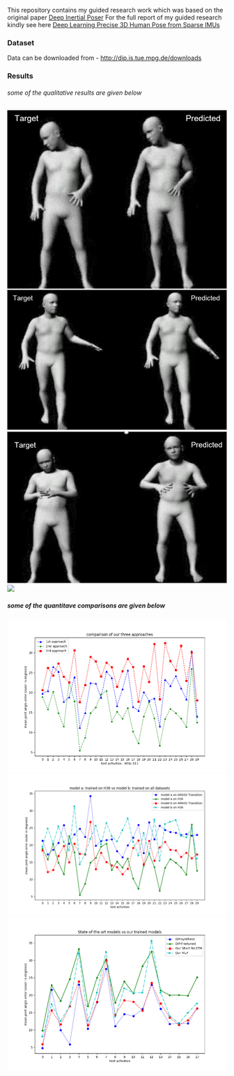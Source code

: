 
This repository contains my guided research work which was based on the original paper [Deep Inertial Poser](http://dip.is.tuebingen.mpg.de/assets/dip.pdf)
For the full report of my guided research kindly see here [Deep Learning Precise 3D Human Pose from Sparse IMUs](Reports/GR_report.pdf)

### Dataset
Data can be downloaded from - http://dip.is.tue.mpg.de/downloads
### Results
###### some of the qualitative results are given below
![output](output/2.2.PNG)![output](output/2.4.PNG)![output](output/3_5.PNG)![](mergeourdip/2.2.PNG)

##### some of the quantitave comparisons are given below
![output](output/approaches.png)
![output](output/onevsall.png)
![output](output/alldipmodel.png)

